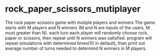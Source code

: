 # rock_paper_scissors_mutiplayer
The rock paper scissors game with mutiple players and winners
The game starts with M players and N winners (M and N are inputs of the users, M must greater than N).
each turn each player will randomly choose rock, paper or scissors, then repeat until N winners was satisfied. 
program will repeat simulations with determined times(10 in default), than print out average number of turns needed to determind N winners in M players.
